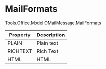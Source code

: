 # MailFormats

Tools.Office.Model.OMailMessage.MailFormats

| Property | Description   |
| -------- | ------------- |
| PLAIN    | Plain text    |
| RICHTEXT | Rich Text     |
| HTML     | HTML          |
